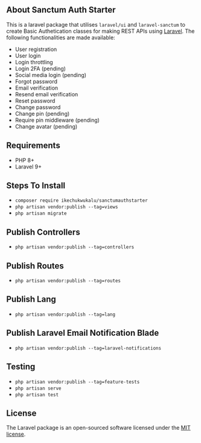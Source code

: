 ## About Sanctum Auth Starter

This is a laravel package that utilises `laravel/ui` and `laravel-sanctum` to create Basic Authetication classes for making REST APIs using [Laravel](https://laravel.com/). The following functionalities are made available:

- User registration
- User login
- Login throttling
- Login 2FA (pending)
- Social media login (pending)
- Forgot password
- Email verification
- Resend email verification
- Reset password
- Change password
- Change pin (pending)
- Require pin middleware (pending)
- Change avatar (pending)

## Requirements

- PHP 8+
- Laravel 9+

## Steps To Install

- `composer require ikechukwukalu/sanctumauthstarter`
- `php artisan vendor:publish --tag=views`
- `php artisan migrate`

## Publish Controllers

- `php artisan vendor:publish --tag=controllers`

## Publish Routes

- `php artisan vendor:publish --tag=routes`

## Publish Lang

- `php artisan vendor:publish --tag=lang`

## Publish Laravel Email Notification Blade

- `php artisan vendor:publish --tag=laravel-notifications`

## Testing

- `php artisan vendor:publish --tag=feature-tests`
- `php artisan serve`
- `php artisan test`

## License

The Laravel package is an open-sourced software licensed under the [MIT license](https://opensource.org/licenses/MIT).
